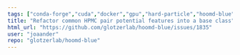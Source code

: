 ```yaml
---
tags: ["conda-forge","cuda","docker","gpu","hard-particle","hoomd-blue","molecular-dynamics","monte-carlo-simulation","particle-system","python","simulation","singularity","task"]
title: "Refactor common HPMC pair potential features into a base class"
html_url: "https://github.com/glotzerlab/hoomd-blue/issues/1835"
user: "joaander"
repo: "glotzerlab/hoomd-blue"
---
```


